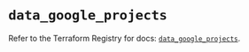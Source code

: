 # `data_google_projects`

Refer to the Terraform Registry for docs: [`data_google_projects`](https://registry.terraform.io/providers/hashicorp/google-beta/6.35.0/docs/data-sources/google_projects).

